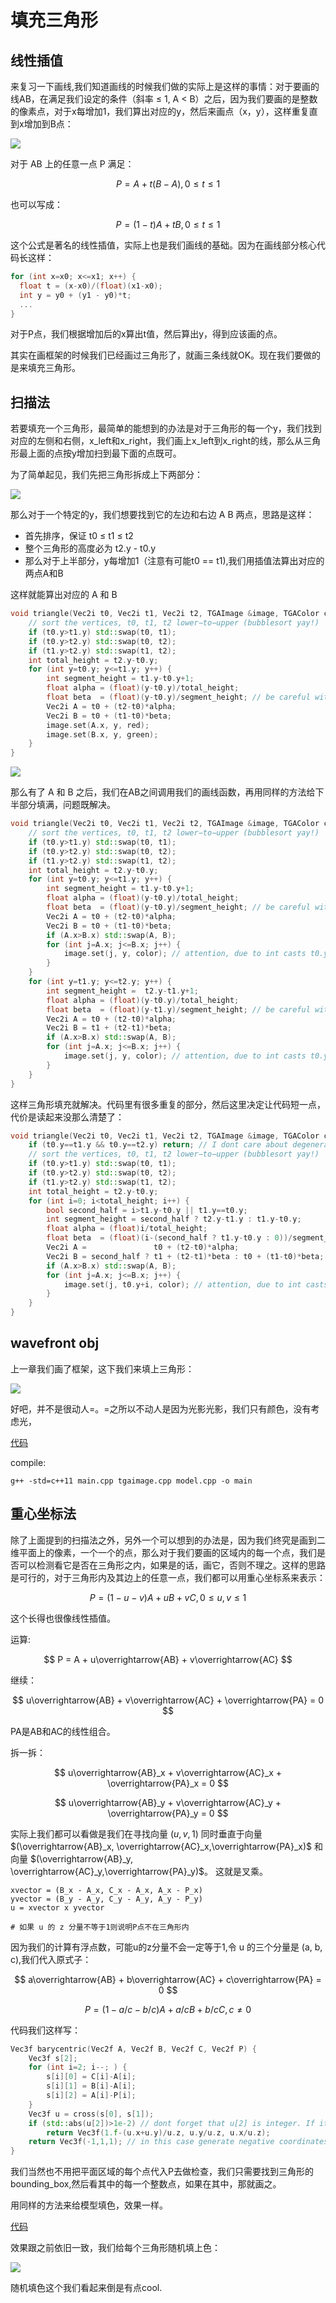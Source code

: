 # 填充三角形

## 线性插值


来复习一下画线,我们知道画线的时候我们做的实际上是这样的事情：对于要画的线AB，在满足我们设定的条件（斜率 ≤ 1, A < B）之后，因为我们要画的是整数的像素点，对于x每增加1，我们算出对应的y，然后来画点（x，y），这样重复直到x增加到B点：

![](images/Bresenham.png)

对于 AB 上的任意一点 P 满足：

$$
P = A + t(B - A), 0 \le t \le 1
$$

也可以写成：

$$
P = (1 - t)A + tB , 0 \le t \le 1
$$


这个公式是著名的线性插值，实际上也是我们画线的基础。因为在画线部分核心代码长这样：


```C++
for (int x=x0; x<=x1; x++) {
  float t = (x-x0)/(float)(x1-x0);
  int y = y0 + (y1 - y0)*t;
  ...
}
```

对于P点，我们根据增加后的x算出t值，然后算出y，得到应该画的点。


其实在画框架的时候我们已经画过三角形了，就画三条线就OK。现在我们要做的是来填充三角形。


## 扫描法


若要填充一个三角形，最简单的能想到的办法是对于三角形的每一个y，我们找到对应的左侧和右侧，x\_left和x\_right，我们画上x\_left到x\_right的线，那么从三角形最上面的点按y增加扫到最下面的点既可。

为了简单起见，我们先把三角形拆成上下两部分：

![](images/upper_down_triangle.png)

那么对于一个特定的y，我们想要找到它的左边和右边 A B 两点，思路是这样：

- 首先排序，保证 t0 ≤ t1 ≤ t2
- 整个三角形的高度必为 t2.y - t0.y
- 那么对于上半部分，y每增加1（注意有可能t0 == t1),我们用插值法算出对应的两点A和B

这样就能算出对应的 A 和 B

 
```C++
void triangle(Vec2i t0, Vec2i t1, Vec2i t2, TGAImage &image, TGAColor color) { 
    // sort the vertices, t0, t1, t2 lower−to−upper (bubblesort yay!) 
    if (t0.y>t1.y) std::swap(t0, t1); 
    if (t0.y>t2.y) std::swap(t0, t2); 
    if (t1.y>t2.y) std::swap(t1, t2); 
    int total_height = t2.y-t0.y; 
    for (int y=t0.y; y<=t1.y; y++) { 
        int segment_height = t1.y-t0.y+1; 
        float alpha = (float)(y-t0.y)/total_height; 
        float beta  = (float)(y-t0.y)/segment_height; // be careful with divisions by zero 
        Vec2i A = t0 + (t2-t0)*alpha; 
        Vec2i B = t0 + (t1-t0)*beta; 
        image.set(A.x, y, red); 
        image.set(B.x, y, green); 
    } 
}
```

![](images/triangle_left_right.png)


那么有了 A 和 B 之后，我们在AB之间调用我们的画线函数，再用同样的方法给下半部分填满，问题既解决。

```C++
void triangle(Vec2i t0, Vec2i t1, Vec2i t2, TGAImage &image, TGAColor color) { 
    // sort the vertices, t0, t1, t2 lower−to−upper (bubblesort yay!) 
    if (t0.y>t1.y) std::swap(t0, t1); 
    if (t0.y>t2.y) std::swap(t0, t2); 
    if (t1.y>t2.y) std::swap(t1, t2); 
    int total_height = t2.y-t0.y; 
    for (int y=t0.y; y<=t1.y; y++) { 
        int segment_height = t1.y-t0.y+1; 
        float alpha = (float)(y-t0.y)/total_height; 
        float beta  = (float)(y-t0.y)/segment_height; // be careful with divisions by zero 
        Vec2i A = t0 + (t2-t0)*alpha; 
        Vec2i B = t0 + (t1-t0)*beta; 
        if (A.x>B.x) std::swap(A, B); 
        for (int j=A.x; j<=B.x; j++) { 
            image.set(j, y, color); // attention, due to int casts t0.y+i != A.y 
        } 
    } 
    for (int y=t1.y; y<=t2.y; y++) { 
        int segment_height =  t2.y-t1.y+1; 
        float alpha = (float)(y-t0.y)/total_height; 
        float beta  = (float)(y-t1.y)/segment_height; // be careful with divisions by zero 
        Vec2i A = t0 + (t2-t0)*alpha; 
        Vec2i B = t1 + (t2-t1)*beta; 
        if (A.x>B.x) std::swap(A, B); 
        for (int j=A.x; j<=B.x; j++) { 
            image.set(j, y, color); // attention, due to int casts t0.y+i != A.y 
        } 
    } 
}
```

这样三角形填充就解决。代码里有很多重复的部分，然后这里决定让代码短一点，代价是读起来没那么清楚了：

```C++ 
void triangle(Vec2i t0, Vec2i t1, Vec2i t2, TGAImage &image, TGAColor color) { 
    if (t0.y==t1.y && t0.y==t2.y) return; // I dont care about degenerate triangles 
    // sort the vertices, t0, t1, t2 lower−to−upper (bubblesort yay!) 
    if (t0.y>t1.y) std::swap(t0, t1); 
    if (t0.y>t2.y) std::swap(t0, t2); 
    if (t1.y>t2.y) std::swap(t1, t2); 
    int total_height = t2.y-t0.y; 
    for (int i=0; i<total_height; i++) { 
        bool second_half = i>t1.y-t0.y || t1.y==t0.y; 
        int segment_height = second_half ? t2.y-t1.y : t1.y-t0.y; 
        float alpha = (float)i/total_height; 
        float beta  = (float)(i-(second_half ? t1.y-t0.y : 0))/segment_height; // be careful: with above conditions no division by zero here 
        Vec2i A =               t0 + (t2-t0)*alpha; 
        Vec2i B = second_half ? t1 + (t2-t1)*beta : t0 + (t1-t0)*beta; 
        if (A.x>B.x) std::swap(A, B); 
        for (int j=A.x; j<=B.x; j++) { 
            image.set(j, t0.y+i, color); // attention, due to int casts t0.y+i != A.y 
        } 
    } 
}
```

## wavefront obj

上一章我们画了框架，这下我们来填上三角形：

![](images/filledframe.png)

好吧，并不是很动人=。=之所以不动人是因为光影光影，我们只有颜色，没有考虑光，

[代码](https://github.com/KrisYu/tinyrender/tree/master/code/03_filledtriangle)

compile:

```
g++ -std=c++11 main.cpp tgaimage.cpp model.cpp -o main
```

## 重心坐标法


除了上面提到的扫描法之外，另外一个可以想到的办法是，因为我们终究是画到二维平面上的像素，一个一个的点，那么对于我们要画的区域内的每一个点，我们是否可以检测看它是否在三角形之内，如果是的话，画它，否则不理之。这样的思路是可行的，对于三角形内及其边上的任意一点，我们都可以用重心坐标系来表示：


$$
P = (1 - u - v)A + uB + vC, 0 \le u,v \le 1
$$

这个长得也很像线性插值。


运算:

$$
P = A + u\overrightarrow{AB}  + v\overrightarrow{AC} 
$$

继续：

$$
u\overrightarrow{AB}  + v\overrightarrow{AC} + \overrightarrow{PA} = 0
$$

PA是AB和AC的线性组合。



拆一拆：

$$
u\overrightarrow{AB}_x  + v\overrightarrow{AC}_x + \overrightarrow{PA}_x = 0
$$

$$
u\overrightarrow{AB}_y  + v\overrightarrow{AC}_y + \overrightarrow{PA}_y = 0
$$

实际上我们都可以看做是我们在寻找向量 $(u, v, 1)$ 同时垂直于向量 $(\overrightarrow{AB}_x, \overrightarrow{AC}_x,\overrightarrow{PA}_x)$ 和向量 $(\overrightarrow{AB}_y, \overrightarrow{AC}_y,\overrightarrow{PA}_y)$。 这就是叉乘。


```
xvector = (B_x - A_x, C_x - A_x, A_x - P_x)
yvector = (B_y - A_y, C_y - A_y, A_y - P_y)
u = xvector x yvector

# 如果 u 的 z 分量不等于1则说明P点不在三角形内
```

因为我们的计算有浮点数，可能u的z分量不会一定等于1,令 u 的三个分量是 (a, b, c),我们代入原式子：

$$
a\overrightarrow{AB}  + b\overrightarrow{AC} + c\overrightarrow{PA} = 0
$$


$$
P = (1 - a/c - b/c)A +  a/cB + b/cC, c \ne 0
$$

代码我们这样写：

```C++
Vec3f barycentric(Vec2f A, Vec2f B, Vec2f C, Vec2f P) {
    Vec3f s[2];
    for (int i=2; i--; ) {
        s[i][0] = C[i]-A[i];
        s[i][1] = B[i]-A[i];
        s[i][2] = A[i]-P[i];
    }
    Vec3f u = cross(s[0], s[1]);
    if (std::abs(u[2])>1e-2) // dont forget that u[2] is integer. If it is zero then triangle ABC is degenerate
        return Vec3f(1.f-(u.x+u.y)/u.z, u.y/u.z, u.x/u.z);
    return Vec3f(-1,1,1); // in this case generate negative coordinates, it will be thrown away by the rasterizator
}
```

我们当然也不用把平面区域的每个点代入P去做检查，我们只需要找到三角形的 bounding_box,然后看其中的每一个整数点，如果在其中，那就画之。

用同样的方法来给模型填色，效果一样。

[代码](https://github.com/KrisYu/tinyrender/tree/master/code/04_barycentricfilled)

效果跟之前依旧一致，我们给每个三角形随机填上色：

![](images/filledrandom.png)


随机填色这个我们看起来倒是有点cool.

